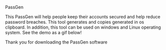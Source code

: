 PassGen

This PassGen will help people keep their accounts secured and help reduce password breaches. This tool generates and copies generated in os clipboard. In addition, this tool can be used on windows and Linux operating system. See the demo as a gif below!

Thank you for downloading the PassGen software



